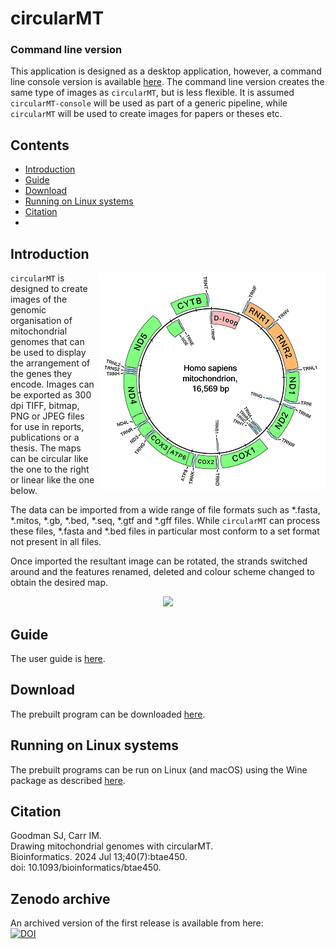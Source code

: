 # circularMT

### Command line version 
This application is designed as a desktop application, however, a command line console version is available [here](https://github.com/msjimc/circularMT/tree/ddfd7039e0ca9e12ff99396b319034f22ec7c4dd/circularMT-console). The command line version creates the same type of images as ```circularMT```, but is less flexible. It is assumed ```circularMT-console``` will be used as part of a generic pipeline, while ```circularMT``` will be used to create images for papers or theses etc.

## Contents

- [Introduction](#Introduction)
- [Guide](#guide)
- [Download](#download)
- [Running on Linux systems](#running-on-linux-systems)
- [Citation](#citation)
- 
## Introduction

<img align="right" src="Guide/images/introCircular.jpg">

```circularMT``` is designed to create images of the genomic organisation of mitochondrial genomes that can be used to display the arrangement of the genes they encode. Images can be exported as 300 dpi TIFF, bitmap, PNG or JPEG files for use in reports, publications or a thesis. The maps can be circular like the one to the right or linear like the one below.

The data can be imported from a wide range of file formats such as *.fasta, *.mitos, *.gb, *.bed, *.seq, *.gtf and *.gff files. While ```circularMT``` can process these files, *.fasta and *.bed files in particular most conform to a set format not present in all files.

Once imported the resultant image can be rotated, the strands switched around and the features renamed, deleted and colour scheme changed to obtain the desired map.

<center><img src="Guide/images/introLineear.jpg"></center>

## Guide

The user guide is [here](Guide/README.md).

## Download

The prebuilt program can be downloaded [here](Program/README.md).

## Running on Linux systems

The prebuilt programs can be run on Linux (and macOS) using the Wine package as described [here](Linux_with_Wine/README.md).

## Citation

Goodman SJ, Carr IM.   
Drawing mitochondrial genomes with circularMT.  
Bioinformatics. 2024 Jul 13;40(7):btae450.   
doi: 10.1093/bioinformatics/btae450. 

## Zenodo archive

An archived version of the first release is available  from here:   
[![DOI](https://zenodo.org/badge/DOI/10.5281/zenodo.10912319.svg)](https://doi.org/10.5281/zenodo.10912319)

